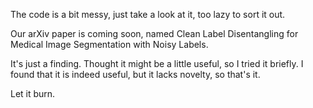 The code is a bit messy, just take a look at it, too lazy to sort it out.

Our arXiv paper is coming soon, named Clean Label Disentangling for Medical Image Segmentation with Noisy Labels.

It's just a finding. Thought it might be a little useful, so I tried it briefly. I found that it is indeed useful, but it lacks novelty, so that's it. 

Let it burn.
